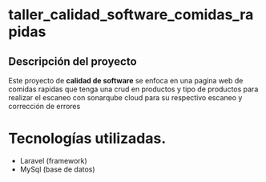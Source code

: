 # taller_calidad_software_comidas_rapidas
## Descripción del proyecto

Este proyecto de **calidad de software** se enfoca en una pagina web de comidas rapidas que tenga una crud en productos y tipo de productos para realizar el escaneo con sonarqube cloud para su respectivo escaneo y corrección de errores 

# Tecnologías utilizadas.

- Laravel (framework)
- MySql (base de datos)